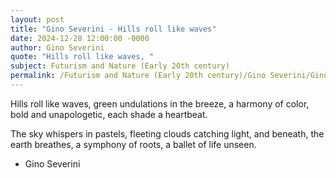 ```yaml
---
layout: post
title: "Gino Severini - Hills roll like waves"
date: 2024-12-28 12:00:00 -0000
author: Gino Severini
quote: "Hills roll like waves, "
subject: Futurism and Nature (Early 20th century)
permalink: /Futurism and Nature (Early 20th century)/Gino Severini/Gino Severini - Hills roll like waves
---
```


Hills roll like waves, 
green undulations in the breeze, 
a harmony of color,
bold and unapologetic,
each shade a heartbeat.

The sky whispers in pastels, 
fleeting clouds catching light, 
and beneath, the earth breathes, 
a symphony of roots,
a ballet of life unseen.

- Gino Severini
